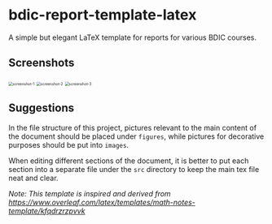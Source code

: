 # bdic-report-template-latex

A simple but elegant LaTeX template for reports for various BDIC courses.

## Screenshots

<img src="https://github.com/peylix/bdic-report-template-latex/blob/main/screenshots/screenshot-1.jpg" alt="screenshot-1" style="zoom:50%;" />
<img src="https://github.com/peylix/bdic-report-template-latex/blob/main/screenshots/screenshot-2.jpg" alt="screenshot-2" style="zoom:50%;" />
<img src="https://github.com/peylix/bdic-report-template-latex/blob/main/screenshots/screenshot-3.jpg" alt="screenshot-3" style="zoom:50%;" />

## Suggestions

In the file structure of this project, pictures relevant to the main content of the document should be placed under `figures`, while pictures for decorative purposes should be put into `images`.

When editing different sections of the document, it is better to put each section into a separate file under the `src` directory to keep the main tex file neat and clear.


*Note: This template is inspired and derived from https://www.overleaf.com/latex/templates/math-notes-template/kfqdrzrzpvvk*